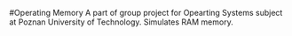 #Operating Memory
A part of group project for Opearting Systems subject at Poznan University of Technology. Simulates RAM memory.
